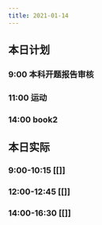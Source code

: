```yaml
---
title: 2021-01-14
---
```


## 本日计划
### 9:00 本科开题报告审核
### 11:00 运动
### 14:00 book2
## 本日实际
### 9:00-10:15 [[]]
### 12:00-12:45 [[]]
### 14:00-16:30 [[]]
### 
